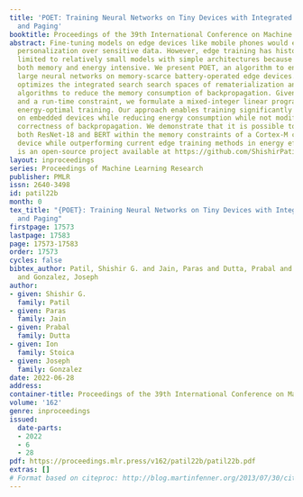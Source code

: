 ```yaml
---
title: 'POET: Training Neural Networks on Tiny Devices with Integrated Rematerialization
  and Paging'
booktitle: Proceedings of the 39th International Conference on Machine Learning
abstract: Fine-tuning models on edge devices like mobile phones would enable privacy-preserving
  personalization over sensitive data. However, edge training has historically been
  limited to relatively small models with simple architectures because training is
  both memory and energy intensive. We present POET, an algorithm to enable training
  large neural networks on memory-scarce battery-operated edge devices. POET jointly
  optimizes the integrated search search spaces of rematerialization and paging, two
  algorithms to reduce the memory consumption of backpropagation. Given a memory budget
  and a run-time constraint, we formulate a mixed-integer linear program (MILP) for
  energy-optimal training. Our approach enables training significantly larger models
  on embedded devices while reducing energy consumption while not modifying mathematical
  correctness of backpropagation. We demonstrate that it is possible to fine-tune
  both ResNet-18 and BERT within the memory constraints of a Cortex-M class embedded
  device while outperforming current edge training methods in energy efficiency. POET
  is an open-source project available at https://github.com/ShishirPatil/poet
layout: inproceedings
series: Proceedings of Machine Learning Research
publisher: PMLR
issn: 2640-3498
id: patil22b
month: 0
tex_title: "{POET}: Training Neural Networks on Tiny Devices with Integrated Rematerialization
  and Paging"
firstpage: 17573
lastpage: 17583
page: 17573-17583
order: 17573
cycles: false
bibtex_author: Patil, Shishir G. and Jain, Paras and Dutta, Prabal and Stoica, Ion
  and Gonzalez, Joseph
author:
- given: Shishir G.
  family: Patil
- given: Paras
  family: Jain
- given: Prabal
  family: Dutta
- given: Ion
  family: Stoica
- given: Joseph
  family: Gonzalez
date: 2022-06-28
address:
container-title: Proceedings of the 39th International Conference on Machine Learning
volume: '162'
genre: inproceedings
issued:
  date-parts:
  - 2022
  - 6
  - 28
pdf: https://proceedings.mlr.press/v162/patil22b/patil22b.pdf
extras: []
# Format based on citeproc: http://blog.martinfenner.org/2013/07/30/citeproc-yaml-for-bibliographies/
---
```

